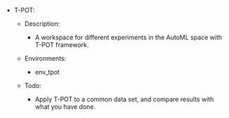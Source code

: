 
* T-POT:
    * Description:
        * A workspace for different experiments in the AutoML space with T-POT framework.
    
    * Environments:
        * env_tpot

    * Todo:
        * Apply T-POT to a common data set, and compare results with what you have done.